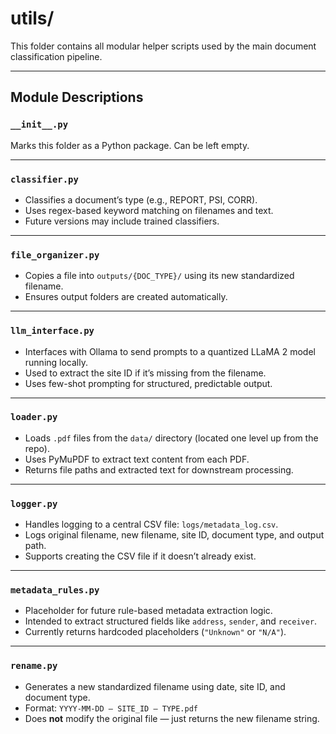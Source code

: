 # utils/

This folder contains all modular helper scripts used by the main document classification pipeline.

---

## Module Descriptions

### `__init__.py`
Marks this folder as a Python package. Can be left empty.

---

### `classifier.py`
- Classifies a document’s type (e.g., REPORT, PSI, CORR).
- Uses regex-based keyword matching on filenames and text.
- Future versions may include trained classifiers.

---

### `file_organizer.py`
- Copies a file into `outputs/{DOC_TYPE}/` using its new standardized filename.
- Ensures output folders are created automatically.

---

### `llm_interface.py`
- Interfaces with Ollama to send prompts to a quantized LLaMA 2 model running locally.
- Used to extract the site ID if it’s missing from the filename.
- Uses few-shot prompting for structured, predictable output.

---

### `loader.py`
- Loads `.pdf` files from the `data/` directory (located one level up from the repo).
- Uses PyMuPDF to extract text content from each PDF.
- Returns file paths and extracted text for downstream processing.

---

### `logger.py`
- Handles logging to a central CSV file: `logs/metadata_log.csv`.
- Logs original filename, new filename, site ID, document type, and output path.
- Supports creating the CSV file if it doesn’t already exist.

---

### `metadata_rules.py`
- Placeholder for future rule-based metadata extraction logic.
- Intended to extract structured fields like `address`, `sender`, and `receiver`.
- Currently returns hardcoded placeholders (`"Unknown"` or `"N/A"`).

---

### `rename.py`
- Generates a new standardized filename using date, site ID, and document type.
- Format: `YYYY-MM-DD – SITE_ID – TYPE.pdf`
- Does **not** modify the original file — just returns the new filename string.
